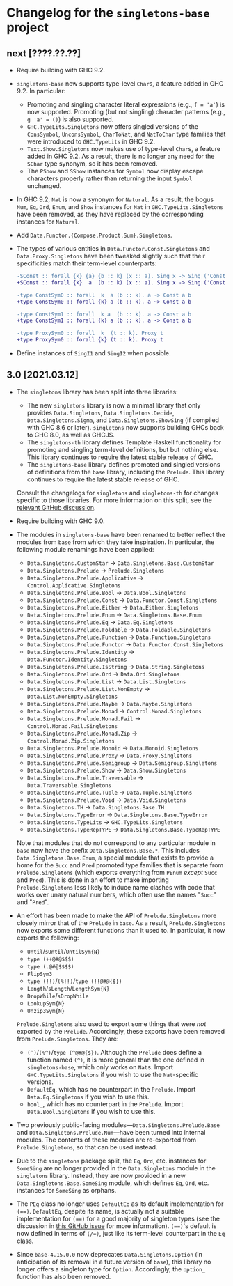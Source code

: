 Changelog for the `singletons-base` project
===========================================

next [????.??.??]
-----------------
* Require building with GHC 9.2.
* `singletons-base` now supports type-level `Char`s, a feature added in
  GHC 9.2. In particular:

  * Promoting and singling character literal expressions (e.g., `f = 'a'`) is
    now supported. Promoting (but not singling) character patterns
    (e.g., `g 'a' = ()`) is also supported.
  * `GHC.TypeLits.Singletons` now offers singled versions of the `ConsSymbol`,
    `UnconsSymbol`, `CharToNat`, and `NatToChar` type families that were
    introduced to `GHC.TypeLits` in GHC 9.2.
  * `Text.Show.Singletons` now makes use of type-level `Char`s, a feature added
    in GHC 9.2. As a result, there is no longer any need for the `SChar` type
    synonym, so it has been removed.
  * The `PShow` and `SShow` instances for `Symbol` now display escape characters
    properly rather than returning the input `Symbol` unchanged.

* In GHC 9.2, `Nat` is now a synonym for `Natural`. As a result, the bogus
  `Num`, `Eq`, `Ord`, `Enum`, and `Show` instances for `Nat` in
  `GHC.TypeLits.Singletons` have been removed, as they have replaced by the
  corresponding instances for `Natural`.
* Add `Data.Functor.{Compose,Product,Sum}.Singletons`.
* The types of various entities in `Data.Functor.Const.Singletons` and
  `Data.Proxy.Singletons` have been tweaked slightly such that their
  specificities match their term-level counterparts:

  ```diff
  -SConst :: forall {k} {a} {b :: k} (x :: a). Sing x -> Sing ('Const @a @b x)
  +SConst :: forall {k}  a  (b :: k) (x :: a). Sing x -> Sing ('Const @a @b x)

  -type ConstSym0 :: forall  k  a (b :: k). a ~> Const a b
  +type ConstSym0 :: forall {k} a (b :: k). a ~> Const a b

  -type ConstSym1 :: forall  k a  (b :: k). a -> Const a b
  +type ConstSym1 :: forall {k} a (b :: k). a -> Const a b

  -type ProxySym0 :: forall  k  (t :: k). Proxy t
  +type ProxySym0 :: forall {k} (t :: k). Proxy t
  ```
* Define instances of `SingI1` and `SingI2` when possible.

3.0 [2021.03.12]
----------------
* The `singletons` library has been split into three libraries:

  * The new `singletons` library is now a minimal library that only provides
    `Data.Singletons`, `Data.Singletons.Decide`, `Data.Singletons.Sigma`, and
    `Data.Singletons.ShowSing` (if compiled with GHC 8.6 or later).
    `singletons` now supports building GHCs back to GHC 8.0, as well as GHCJS.
  * The `singletons-th` library defines Template Haskell functionality for
    promoting and singling term-level definitions, but but nothing else. This
    library continues to require the latest stable release of GHC.
  * The `singletons-base` library defines promoted and singled versions of
    definitions from the `base` library, including the `Prelude`. This library
    continues to require the latest stable release of GHC.

  Consult the changelogs for `singletons` and `singletons-th` for changes
  specific to those libraries. For more information on this split, see the
  [relevant GitHub discussion](https://github.com/goldfirere/singletons/issues/420).
* Require building with GHC 9.0.
* The modules in `singletons-base` have been renamed to better reflect the
  modules from `base` from which they take inspiration. In particular, the
  following module renamings have been applied:

  * `Data.Singletons.CustomStar`            -> `Data.Singletons.Base.CustomStar`
  * `Data.Singletons.Prelude`               -> `Prelude.Singletons`
  * `Data.Singletons.Prelude.Applicative`   -> `Control.Applicative.Singletons`
  * `Data.Singletons.Prelude.Bool`          -> `Data.Bool.Singletons`
  * `Data.Singletons.Prelude.Const`         -> `Data.Functor.Const.Singletons`
  * `Data.Singletons.Prelude.Either`        -> `Data.Either.Singletons`
  * `Data.Singletons.Prelude.Enum`          -> `Data.Singletons.Base.Enum`
  * `Data.Singletons.Prelude.Eq`            -> `Data.Eq.Singletons`
  * `Data.Singletons.Prelude.Foldable`      -> `Data.Foldable.Singletons`
  * `Data.Singletons.Prelude.Function`      -> `Data.Function.Singletons`
  * `Data.Singletons.Prelude.Functor`       -> `Data.Functor.Const.Singletons`
  * `Data.Singletons.Prelude.Identity`      -> `Data.Functor.Identity.Singletons`
  * `Data.Singletons.Prelude.IsString`      -> `Data.String.Singletons`
  * `Data.Singletons.Prelude.Ord`           -> `Data.Ord.Singletons`
  * `Data.Singletons.Prelude.List`          -> `Data.List.Singletons`
  * `Data.Singletons.Prelude.List.NonEmpty` -> `Data.List.NonEmpty.Singletons`
  * `Data.Singletons.Prelude.Maybe`         -> `Data.Maybe.Singletons`
  * `Data.Singletons.Prelude.Monad`         -> `Control.Monad.Singletons`
  * `Data.Singletons.Prelude.Monad.Fail`    -> `Control.Monad.Fail.Singletons`
  * `Data.Singletons.Prelude.Monad.Zip`     -> `Control.Monad.Zip.Singletons`
  * `Data.Singletons.Prelude.Monoid`        -> `Data.Monoid.Singletons`
  * `Data.Singletons.Prelude.Proxy`         -> `Data.Proxy.Singletons`
  * `Data.Singletons.Prelude.Semigroup`     -> `Data.Semigroup.Singletons`
  * `Data.Singletons.Prelude.Show`          -> `Data.Show.Singletons`
  * `Data.Singletons.Prelude.Traversable`   -> `Data.Traversable.Singletons`
  * `Data.Singletons.Prelude.Tuple`         -> `Data.Tuple.Singletons`
  * `Data.Singletons.Prelude.Void`          -> `Data.Void.Singletons`
  * `Data.Singletons.TH`                    -> `Data.Singletons.Base.TH`
  * `Data.Singletons.TypeError`             -> `Data.Singletons.Base.TypeError`
  * `Data.Singletons.TypeLits`              -> `GHC.TypeLits.Singletons`
  * `Data.Singletons.TypeRepTYPE`           -> `Data.Singletons.Base.TypeRepTYPE`

  Note that modules that do not correspond to any particular module in `base`
  now have the prefix `Data.Singletons.Base.*`. This includes
  `Data.Singletons.Base.Enum`, a special module that exists to provide a
  home for the `Succ` and `Pred` promoted type families that is separate from
  `Prelude.Singletons` (which exports everything from `PEnum` _except_ `Succ`
  and `Pred`). This is done in an effort to make importing `Prelude.Singletons`
  less likely to induce name clashes with code that works over unary natural
  numbers, which often use the names "`Succ`" and "`Pred`".
* An effort has been made to make the API of `Prelude.Singletons` more closely
  mirror that of the `Prelude` in `base`. As a result, `Prelude.Singletons` now
  exports some different functions than it used to. In particular, it now
  exports the following:

  * `Until`/`sUntil`/`UntilSym{N}`
  * `type (++@#@$$$)`
  * `type (.@#@$$$$)`
  * `FlipSym3`
  * `type (!!)`/`(%!!)`/`type (!!@#@{$})`
  * `Length`/`sLength`/`LengthSym{N}`
  * `DropWhile`/`sDropWhile`
  * `LookupSym{N}`
  * `Unzip3Sym{N}`

  `Prelude.Singletons` also used to export some things that were _not_ exported
  by the `Prelude`. Accordingly, these exports have been removed from
  `Prelude.Singletons`. They are:

  * `(^)`/`(%^)`/`type (^@#@{$})`. Although the `Prelude` does define a
    function named `(^)`, it is more general than the one defined in
    `singletons-base`, which only works on `Nat`s. Import
    `GHC.TypeLits.Singletons` if you wish to use the `Nat`-specific versions.
  * `DefaultEq`, which has no counterpart in the `Prelude`.
    Import `Data.Eq.Singletons` if you wish to use this.
  * `bool_`, which has no counterpart in the `Prelude`.
    Import `Data.Bool.Singletons` if you wish to use this.
* Two previously public-facing modules—`Data.Singletons.Prelude.Base` and
  `Data.Singletons.Prelude.Num`—have been turned into internal modules. The
  contents of these modules are re-exported from `Prelude.Singletons`, so that
  can be used instead.
* Due to the `singletons` package split, the `Eq`, `Ord`, etc. instances for
  `SomeSing` are no longer provided in the `Data.Singletons` module in the
  `singletons` library. Instead, they are now provided in a new
  `Data.Singletons.Base.SomeSing` module, which defines `Eq`, `Ord`, etc.
  instances for `SomeSing` as orphans.
* The `PEq` class no longer uses `DefaultEq` as its default implementation for
  `(==)`. `DefaultEq`, despite its name, is actually not a suitable
  implementation for `(==)` for a good majority of singleton types
  (see the discussion in
  [this GitHub issue](https://github.com/goldfirere/singletons/issues/457)
  for more information). `(==)`'s default is now defined in terms of `(/=)`,
  just like its term-level counterpart in the `Eq` class.
* Since `base-4.15.0.0` now deprecates `Data.Singletons.Option` (in
  anticipation of its removal in a future version of `base`), this library no
  longer offers a singleton type for `Option`. Accordingly, the `option_`
  function has also been removed.

